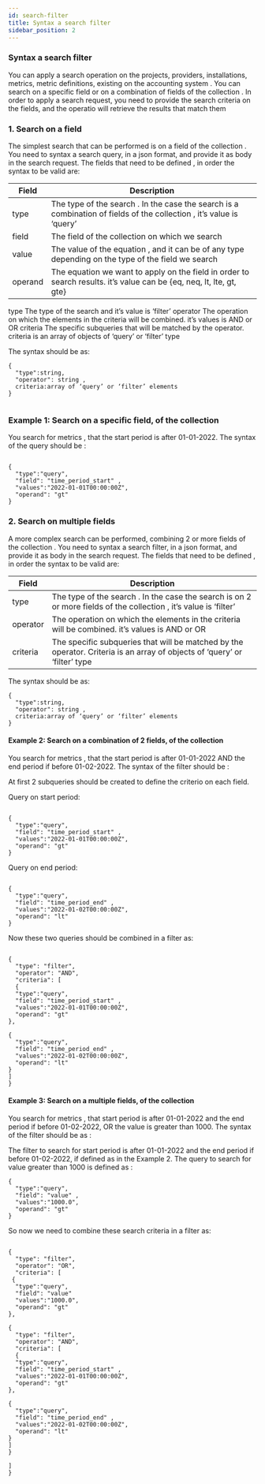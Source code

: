 ```yaml
---
id: search-filter
title: Syntax a search filter
sidebar_position: 2
---
```

### Syntax a search filter


You can apply a search operation on the projects, providers, installations, metrics, metric definitions, existing on the accounting system . You can search on a specific field or on a combination of fields of the collection . In order to apply a search request, you need to provide the search criteria on the fields, and the operatio will retrieve the results that match them

### 1.  Search on a field

The simplest search that can be performed is on a field of the collection . You need to syntax a search query, in a json format, and provide it as body in the search request. 
The fields that need to be defined , in order the syntax to be valid are: 

| Field          	| Description   	                   | 
|------------------	|---------------------------------------- |
| type             	| The type of the search . In the case the search is a combination of fields of the collection ,  it’s value is ‘query’ |
| field         	|  The field of the collection on which we search
| value         	| The value of the equation , and it can be of any type depending on the type of the field we search
| operand      	| The equation we want to apply on the field in order to search results. it’s value can be {eq, neq, lt, lte, gt, gte}


 type
The type of the search and it’s value is ‘filter’
operator
The operation on which the elements in the criteria will be combined. it’s values is AND or OR 
criteria
The specific subqueries that will be matched by the operator. criteria is an array of objects of ‘query’ or ‘filter’ type


The syntax should be as: 

```
{
  "type":string,
  "operator": string ,
  criteria:array of ‘query’ or ‘filter’ elements
}


```

### Example 1: Search on a specific field, of the collection
You search for metrics , that the start period is after 01-01-2022. The syntax of the query should be : 

```

{
  "type":"query",
  "field": "time_period_start" ,
  "values":"2022-01-01T00:00:00Z",
  "operand": "gt"  
}

```


### 2.  Search on multiple fields

A more complex search can be performed, combining 2 or more fields of the collection . You need to syntax a search filter, in a json format, and provide it as body in the search request. 
The fields that need to be defined , in order the syntax to be valid are: 

| Field          	| Description   	                   | 
|------------------	|---------------------------------------- |
| type             	| The type of the search . In the case the search is on 2 or more fields of the collection ,  it’s value is ‘filter’ |
| operator         	|  The operation on which the elements in the criteria will be combined. it’s values is AND or OR 
| criteria         	| The specific subqueries that will be matched by the operator. Criteria is an array of objects of ‘query’ or ‘filter’ type



The syntax should be as:

```
{
  "type":string,
  "operator": string ,
  criteria:array of ‘query’ or ‘filter’ elements
}

```

#### Example 2: Search on a combination of 2 fields, of the collection
You search for metrics , that the start period is after 01-01-2022 AND the end period if before 01-02-2022. The syntax of the filter should be : 

At first 2 subqueries should be created to define the criterio on each field. 

Query on start period:

```

{
  "type":"query",
  "field": "time_period_start" ,
  "values":"2022-01-01T00:00:00Z",
  "operand": "gt"  
}

```
Query on end period: 

```

{
  "type":"query",
  "field": "time_period_end" ,
  "values":"2022-01-02T00:00:00Z",
  "operand": "lt"  
}

```

Now these two queries should be combined in a filter as: 
```

{
  "type": "filter",
  "operator": "AND",
  "criteria": [
  {
  "type":"query",
  "field": "time_period_start" ,
  "values":"2022-01-01T00:00:00Z",
  "operand": "gt"  
},

{
  "type":"query",
  "field": "time_period_end" ,
  "values":"2022-01-02T00:00:00Z",
  "operand": "lt"  
}
]
}

```


#### Example 3: Search on a multiple fields, of the collection
You search for metrics , that  start period is after 01-01-2022 and the end period if before 01-02-2022,  OR the value is greater than 1000. The syntax of the filter should be  as : 

The filter to search for   start period is after 01-01-2022 and the end period if before 01-02-2022, if defined as in the Example 2.
The query to search for value greater than 1000 is defined as :
```
{
  "type":"query",
  "field": "value" ,
  "values":"1000.0",
  "operand": "gt"  
}
```

So now we need to combine these search criteria in a filter as: 

```

{
  "type": "filter",
  "operator": "OR",
  "criteria": [
 {
  "type":"query",
  "field": "value" 
  "values":"1000.0",
  "operand": "gt"  
},

{
  "type": "filter",
  "operator": "AND",
  "criteria": [
  {
  "type":"query",
  "field": "time_period_start" ,
  "values":"2022-01-01T00:00:00Z",
  "operand": "gt"  
},

{
  "type":"query",
  "field": "time_period_end" ,
  "values":"2022-01-02T00:00:00Z",
  "operand": "lt"  
}
]
}

]
}

```

